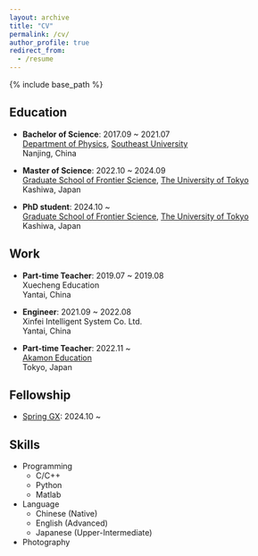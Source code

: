 ```yaml
---
layout: archive
title: "CV"
permalink: /cv/
author_profile: true
redirect_from:
  - /resume
---
```


{% include base_path %}

## Education
<!--* Ph.D in Version Control Theory, GitHub University, 2018 (expected)
* M.S. in Jekyll, GitHub University, 2014
* B.S. in GitHub, GitHub University, 2012-->
*   **Bachelor of Science**: 2017.09 ~ 2021.07<br>
    [Department of Physics](https://physics.seu.edu.cn/), [Southeast University](https://www.seu.edu.cn/)<br>
    Nanjing, China

*   **Master of Science**: 2022.10 ~ 2024.09<br>
    [Graduate School of Frontier Science](https://www.k.u-tokyo.ac.jp), [The University of Tokyo](https://www.u-tokyo.ac.jp/ja/index.html)<br>
    Kashiwa, Japan

*   **PhD student**: 2024.10 ~<br>
    [Graduate School of Frontier Science](https://www.k.u-tokyo.ac.jp), [The University of Tokyo](https://www.u-tokyo.ac.jp/ja/index.html)<br>
    Kashiwa, Japan

## Work
*   **Part-time Teacher**: 2019.07 ~ 2019.08<br>
    Xuecheng Education<br>
    Yantai, China

*   **Engineer**: 2021.09 ~ 2022.08<br>
    Xinfei Intelligent System Co. Ltd.<br>
    Yantai, China  

*   **Part-time Teacher**: 2022.11 ~ <br>
    [Akamon Education](https://akjc-inc.com/)<br>
    Tokyo, Japan

## Fellowship
* [Spring GX](https://spring-gx.adm.s.u-tokyo.ac.jp/): 2024.10 ~
  
## Skills
* Programming
  * C/C++
  * Python
  * Matlab
* Language
  * Chinese (Native)
  * English (Advanced)
  * Japanese (Upper-Intermediate)
* Photography

<!--
Publications
------
  <ul>{% for post in site.publications reversed %}
    {% include archive-single-cv.html %}
  {% endfor %}</ul>
  
Talks
------
  <ul>{% for post in site.talks reversed %}
    {% include archive-single-talk-cv.html  %}
  {% endfor %}</ul>
  
Teaching
------
  <ul>{% for post in site.teaching reversed %}
    {% include archive-single-cv.html %}
  {% endfor %}</ul>
-->
